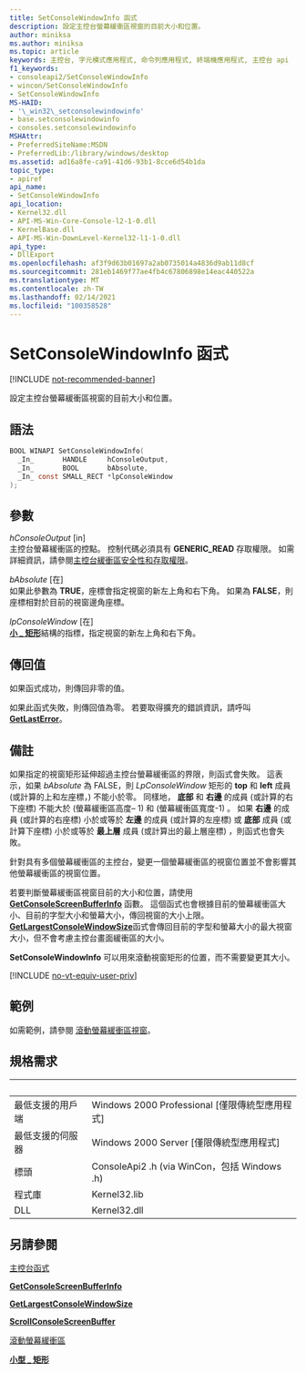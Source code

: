 ```yaml
---
title: SetConsoleWindowInfo 函式
description: 設定主控台螢幕緩衝區視窗的目前大小和位置。
author: miniksa
ms.author: miniksa
ms.topic: article
keywords: 主控台, 字元模式應用程式, 命令列應用程式, 終端機應用程式, 主控台 api
f1_keywords:
- consoleapi2/SetConsoleWindowInfo
- wincon/SetConsoleWindowInfo
- SetConsoleWindowInfo
MS-HAID:
- '\_win32\_setconsolewindowinfo'
- base.setconsolewindowinfo
- consoles.setconsolewindowinfo
MSHAttr:
- PreferredSiteName:MSDN
- PreferredLib:/library/windows/desktop
ms.assetid: ad16a8fe-ca91-41d6-93b1-8cce6d54b1da
topic_type:
- apiref
api_name:
- SetConsoleWindowInfo
api_location:
- Kernel32.dll
- API-MS-Win-Core-Console-l2-1-0.dll
- KernelBase.dll
- API-MS-Win-DownLevel-Kernel32-l1-1-0.dll
api_type:
- DllExport
ms.openlocfilehash: af3f9d63b01697a2ab0735014a4836d9ab11d8cf
ms.sourcegitcommit: 281eb1469f77ae4fb4c67806898e14eac440522a
ms.translationtype: MT
ms.contentlocale: zh-TW
ms.lasthandoff: 02/14/2021
ms.locfileid: "100358528"
---
```

# <a name="setconsolewindowinfo-function"></a>SetConsoleWindowInfo 函式

[!INCLUDE [not-recommended-banner](./includes/not-recommended-banner.md)]

設定主控台螢幕緩衝區視窗的目前大小和位置。

## <a name="syntax"></a>語法

```C
BOOL WINAPI SetConsoleWindowInfo(
  _In_       HANDLE     hConsoleOutput,
  _In_       BOOL       bAbsolute,
  _In_ const SMALL_RECT *lpConsoleWindow
);
```

## <a name="parameters"></a>參數

*hConsoleOutput* \[in\]  
主控台螢幕緩衝區的控點。 控制代碼必須具有 **GENERIC\_READ** 存取權限。 如需詳細資訊，請參閱[主控台緩衝區安全性和存取權限](console-buffer-security-and-access-rights.md)。

*bAbsolute* \[在\]  
如果此參數為 **TRUE**，座標會指定視窗的新左上角和右下角。 如果為 **FALSE**，則座標相對於目前的視窗邊角座標。

*lpConsoleWindow* \[在\]  
[**小 \_ 矩形**](small-rect-str.md)結構的指標，指定視窗的新左上角和右下角。

## <a name="return-value"></a>傳回值

如果函式成功，則傳回非零的值。

如果此函式失敗，則傳回值為零。 若要取得擴充的錯誤資訊，請呼叫 [**GetLastError**](/windows/win32/api/errhandlingapi/nf-errhandlingapi-getlasterror)。

## <a name="remarks"></a>備註

如果指定的視窗矩形延伸超過主控台螢幕緩衝區的界限，則函式會失敗。 這表示，如果 *bAbsolute* 為 FALSE，則 *LpConsoleWindow* 矩形的 **top** 和 **left** 成員 (或計算的上和左座標，) 不能小於零。 同樣地， **底部** 和 **右邊** 的成員 (或計算的右下座標) 不能大於 (螢幕緩衝區高度– 1) 和 (螢幕緩衝區寬度-1) 。 如果 **右邊** 的成員 (或計算的右座標) 小於或等於 **左邊** 的成員 (或計算的左座標) 或 **底部** 成員 (或計算下座標) 小於或等於 **最上層** 成員 (或計算出的最上層座標) ，則函式也會失敗。

針對具有多個螢幕緩衝區的主控台，變更一個螢幕緩衝區的視窗位置並不會影響其他螢幕緩衝區的視窗位置。

若要判斷螢幕緩衝區視窗目前的大小和位置，請使用 [**GetConsoleScreenBufferInfo**](getconsolescreenbufferinfo.md) 函數。 這個函式也會根據目前的螢幕緩衝區大小、目前的字型大小和螢幕大小，傳回視窗的大小上限。 [**GetLargestConsoleWindowSize**](getlargestconsolewindowsize.md)函式會傳回目前的字型和螢幕大小的最大視窗大小，但不會考慮主控台畫面緩衝區的大小。

**SetConsoleWindowInfo** 可以用來滾動視窗矩形的位置，而不需要變更其大小。

[!INCLUDE [no-vt-equiv-user-priv](./includes/no-vt-equiv-user-priv.md)]

## <a name="examples"></a>範例

如需範例，請參閱 [滾動螢幕緩衝區視窗](scrolling-a-screen-buffer-s-window.md)。

## <a name="requirements"></a>規格需求

| &nbsp; | &nbsp; |
|-|-|
| 最低支援的用戶端 | Windows 2000 Professional \[僅限傳統型應用程式\] |
| 最低支援的伺服器 | Windows 2000 Server \[僅限傳統型應用程式\] |
| 標頭 | ConsoleApi2 .h (via WinCon，包括 Windows .h)  |
| 程式庫 | Kernel32.lib |
| DLL | Kernel32.dll |

## <a name="see-also"></a>另請參閱

[主控台函式](console-functions.md)

[**GetConsoleScreenBufferInfo**](getconsolescreenbufferinfo.md)

[**GetLargestConsoleWindowSize**](getlargestconsolewindowsize.md)

[**ScrollConsoleScreenBuffer**](scrollconsolescreenbuffer.md)

[滾動螢幕緩衝區](scrolling-the-screen-buffer.md)

[**小型 \_ 矩形**](small-rect-str.md)